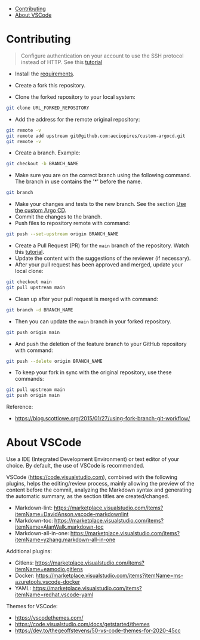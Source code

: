 <!-- TOC -->

- [Contributing](#contributing)
- [About VSCode](#about-vscode)

<!-- TOC -->

# Contributing

> Configure authentication on your account to use the SSH protocol instead of HTTP. See this [tutorial](https://confluence.atlassian.com/bitbucketserver/ssh-access-keys-for-system-use-776639781.html)

* Install the [requirements](REQUIREMENTS.md).

* Create a fork this repository.

* Clone the forked repository to your local system:

```bash
git clone URL_FORKED_REPOSITORY
```

* Add the address for the remote original repository:

```bash
git remote -v
git remote add upstream git@github.com:aeciopires/custom-argocd.git
git remote -v
```

* Create a branch. Example:

```bash
git checkout -b BRANCH_NAME
```

* Make sure you are on the correct branch using the following command. The branch in use contains the '*' before the name.

```bash
git branch
```

* Make your changes and tests to the new branch. See the section [Use the custom Argo CD](README.md#use-the-custom-argo-cd).
* Commit the changes to the branch.
* Push files to repository remote with command:

```bash
git push --set-upstream origin BRANCH_NAME
```

* Create a Pull Request (PR) for the `main` branch of the repository. Watch this [tutorial](https://help.github.com/en/github/collaborating-with-issues-and-pull-requests/creating-a-pull-request-from-a-fork).
* Update the content with the suggestions of the reviewer (if necessary).
* After your pull request has been approved and merged, update your local clone:

```bash
git checkout main
git pull upstream main
```

* Clean up after your pull request is merged with command:

```bash
git branch -d BRANCH_NAME
```

* Then you can update the `main` branch in your forked repository.

```bash
git push origin main
```

* And push the deletion of the feature branch to your GitHub repository with command:

```bash
git push --delete origin BRANCH_NAME
```

* To keep your fork in sync with the original repository, use these commands:

```bash
git pull upstream main
git push origin main
```

Reference:

* https://blog.scottlowe.org/2015/01/27/using-fork-branch-git-workflow/

# About VSCode

Use a IDE (Integrated Development Environment) or text editor of your choice. By default, the use of VSCode is recommended.

VSCode (https://code.visualstudio.com), combined with the following plugins, helps the editing/review process, mainly allowing the preview of the content before the commit, analyzing the Markdown syntax and generating the automatic summary, as the section titles are created/changed.

* Markdown-lint: https://marketplace.visualstudio.com/items?itemName=DavidAnson.vscode-markdownlint
* Markdown-toc: https://marketplace.visualstudio.com/items?itemName=AlanWalk.markdown-toc
* Markdown-all-in-one: https://marketplace.visualstudio.com/items?itemName=yzhang.markdown-all-in-one

Additional plugins:

* Gitlens: https://marketplace.visualstudio.com/items?itemName=eamodio.gitlens
* Docker: https://marketplace.visualstudio.com/items?itemName=ms-azuretools.vscode-docker
* YAML: https://marketplace.visualstudio.com/items?itemName=redhat.vscode-yaml

Themes for VSCode:

* https://vscodethemes.com/
* https://code.visualstudio.com/docs/getstarted/themes
* https://dev.to/thegeoffstevens/50-vs-code-themes-for-2020-45cc

